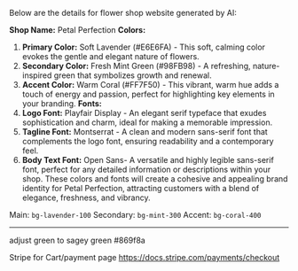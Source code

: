Below are the details for flower shop website generated by AI:

**Shop Name:** Petal Perfection
**Colors:**

1. **Primary Color:** Soft Lavender (#E6E6FA) - This soft, calming color evokes the gentle and elegant nature of flowers.
2. **Secondary Color:** Fresh Mint Green (#98FB98) - A refreshing, nature-inspired green that symbolizes growth and renewal.
3. **Accent Color:** Warm Coral (#FF7F50) - This vibrant, warm hue adds a touch of energy and passion, perfect for highlighting key elements in your branding.
   **Fonts:**
4. **Logo Font:** Playfair Display - An elegant serif typeface that exudes sophistication and charm, ideal for making a memorable impression.
5. **Tagline Font:** Montserrat - A clean and modern sans-serif font that complements the logo font, ensuring readability and a contemporary feel.
6. **Body Text Font:** Open Sans- A versatile and highly legible sans-serif font, perfect for any detailed information or descriptions within your shop.
   These colors and fonts will create a cohesive and appealing brand identity for Petal Perfection, attracting customers with a blend of elegance, freshness, and vibrancy.

Main: `bg-lavender-100`
Secondary: `bg-mint-300`
Accent: `bg-coral-400`

---

adjust green to sagey green #869f8a

Stripe for Cart/payment page
https://docs.stripe.com/payments/checkout

